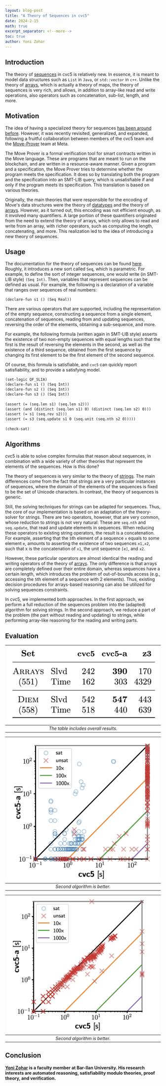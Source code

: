```yaml
---
layout: blog-post
title: "A Theory of Sequences in cvc5"
date: 2024-2-15
math: true
excerpt_separator: <!--more-->
toc: true
author: Yoni Zohar
---
```


## Introduction

The theory of [sequences](https://cvc5.github.io/docs/cvc5-1.1.1/theories/sequences.html) in cvc5 is relatively new.
In essence, it is meant to model data structures such as `List` in `Java`, or `std::vector` in `c++`.
Unlike the theory of [arrays](https://smtlib.cs.uiowa.edu/theories-ArraysEx.shtml), which is actually
a theory of maps, the theory of sequences is very rich, and allows, in addition to array-like
read and write operations, also operators such as concatenation, sub-list, length, and more.

## Motivation
The idea of having a specialized theory for 
sequences [has been around before](https://www.researchgate.net/publication/229069636_An_SMT-LIB_Format_for_Sequences_and_Regular_Expressions).
However, it was recently revisited, generalized, and expanded,
following a fruitful collaboration between members of the cvc5 team and the
[Move-Prover](https://github.com/move-language/move/tree/main/language/move-prover) 
team at Meta.

The Move Prover is a formal verification tool for smart contracts
written in the Move language. These are programs that are meant
to run on the blockchain, and are written in a resource-aware manner.
Given a program and a specification, the Move Prover tries
to determine whether the program meets the specification.
It does so by translating both the program and the specification into
an SMT-LIB query, which is unsatisfiable if and only if the 
program meets its specification.
This translation is based on various theories. 

Originally, the main theories that were responsible for the encoding of 
Move's data structures were the theory of [datatypes](https://cvc5.github.io/docs/cvc5-1.1.1/theories/datatypes.html) 
and the theory of [arrays](https://smtlib.cs.uiowa.edu/theories-ArraysEx.shtml).
However, as it turned out, this encoding was not efficient enough, as it involved many quantifiers.
A large portion of these quantifiers originated from the need to extend the theory of arrays,
which only allows to read and write from an array,
with richer operators, such as computing the length, concatenating, and more.
This realization led to the idea of introducing a new theory of sequences.

## Usage
The documentation for the theory of sequences can be found [here](https://cvc5.github.io/docs/cvc5-1.1.1/theories/sequences.html).
Roughly, it introduces a new sort called `Seq`, which is parametric.
For example, to define the sort of integer sequences, one would write (in SMT-LIB style) `(Seq Int)`.
Then, variables that represent sequences can be defined as usual.
For example, the following is a declaration of a variable that ranges 
over sequences of real numbers:
```
(declare-fun s1 () (Seq Real))
```

There are various operators that are supported, including
the representation of the empty sequence,
constructing a sequence from a single element,
concatenation of sequences, reading from and updating
sequences, reversing the order of the elements,
obtaining a sub-sequence, and more.

For example, the following formula (written again in SMT-LIB style) asserts
the existence of two non-empty sequences with equal lengths such that the first is 
the result of reversing the elements in the second,
as well as the existence of a third sequence, obtained 
from the first sequence by changing its first element to be the first 
element of the second sequence.

Of course, this formula is satisfiable, and `cvc5`
can quickly report satisfiability, and to provide
a satisfying model.

```
(set-logic QF_SLIA)
(declare-fun s1 () (Seq Int))
(declare-fun s2 () (Seq Int))
(declare-fun s3 () (Seq Int))

(assert (= (seq.len s1) (seq.len s2)))
(assert (and (distinct (seq.len s1) 0) (distinct (seq.len s2) 0)))
(assert (= s1 (seq.rev s2)))
(assert (= s3 (seq.update s1 0 (seq.unit (seq.nth s2 0)))))

(check-sat)
```

## Algorithms
cvc5 is able to solve complex formulas that reason about 
sequences, in combination with a wide variety of other
theories that represent the elements of the sequences.
How is this done? 

The theory of sequences is very similar
to the theory of [strings](https://smtlib.cs.uiowa.edu/theories-UnicodeStrings.shtml).
The main differences come from the fact that strings
are a very particular instances of sequences, where
the domain of the elements of the sequences is fixed
to be the set of Unicode characters. 
In contrast, the theory of sequences is generic.

Still, the solving techniques for strings can be adapted
for sequences.
Thus, the core of our implementation is based on an adaptation
of the theory-solver for strings.
There are two operators, however, that are very common,
whose reduction to strings is not very natural:
These are `seq.nth` and `seq.update`, that read
and update elements in sequences.
When reducing these operators to existing string operators,
the result is a concatenation.
For example, asserting that the `5`th element of a sequence `x`
equals to some element `e`, amounts to asserting
the existence of two sequences `x1,x2`, such that
x is the concatenation of `x1`, the unit sequence `[e]`,
and `x2`.

However, these particular operators are almost identical
the reading and writing operators of the theory
of [arrays](https://smtlib.cs.uiowa.edu/theories-ArraysEx.shtml).
The only difference is that arrays are completely defined
over their entire domain, whereas sequences have a certain length,
which introduces the problem of out-of-bounds access
(e.g., accessing the `5`th element of a sequence with 2 elements).
Thus, existing decision procedures for arrays-based reasoning
can also be utilized for solving sequences constraints.

In cvc5, we implemented both approaches.
In the first approach, we perform a full reduction of
the sequences problem into the (adapted) algorithm
for solving strings.
In the second approach, we reduce a part of the problem
(the part without reading and updating) to strings,
while performing array-like reasoning for the reading and writing parts.

## Evaluation



| ![A table summarizing the evaluation results.](/assets/blog-images/2024-2-15-sequences-theory/table.jpg) | 
|:--:| 
| *The table includes overall results.* |


| ![A scatter plot comparing the two approaches on array-like benchmarks.](/assets/blog-images/2024-2-15-sequences-theory/arrays.jpg) | 
|:--:| 
| *Second algorithm is better.* |


| ![A scatter plot comparing the two approaches on move-prover benchmarks.](/assets/blog-images/2024-2-15-sequences-theory/diem.jpg) | 
|:--:| 
| *Second algorithm is better.* |


## Conclusion



#### [Yoni Zohar](https://u.cs.biu.ac.il/~zoharyo1/) is a faculty member at Bar-Ilan University. His research interests are automated reasoning, satisfiability modulo theories, proof theory, and verification.
